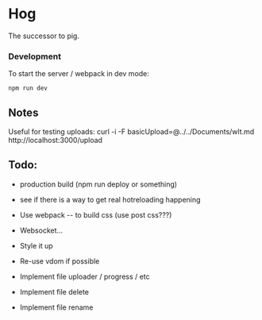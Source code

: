 # Hog

The successor to pig.

### Development

To start the server / webpack in dev mode:

```
npm run dev
```

## Notes

Useful for testing uploads:
curl -i -F basicUpload=@../../Documents/wlt.md http://localhost:3000/upload

## Todo:

- production build (npm run deploy or something)
- see if there is a way to get real hotreloading happening

- Use webpack
-- to build css (use post css???)

- Websocket...
- Style it up
- Re-use vdom if possible
- Implement file uploader / progress / etc
- Implement file delete
- Implement file rename

